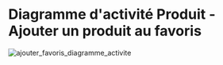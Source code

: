 # Diagramme d'activité Produit - Ajouter un produit au favoris

![ajouter_favoris_diagramme_activite](https://user-images.githubusercontent.com/16959583/74381893-a4291d80-4dec-11ea-95d5-31ea41940a23.png)
